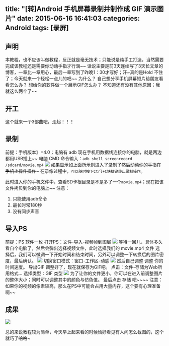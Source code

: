 title: "[转]Android 手机屏幕录制并制作成 GIF 演示图片"
date: 2015-06-16 16:41:03
categories: Android
tags: [录屏]
---
<!--more-->
## 声明
本教程，也不应该叫做教程，反正就是毫无技术；只能说是纯手工打造，当然需要完成该教程还是需要你动动手指才行滴~~
话说主要是前3天连续写了3天长文章的博客，一章比一章用心，最后一章写到了昨晚1：30才写好；汗~真的是Hold 不住了；今天就来一个轻松一点儿的吧~~
为什么？
自己想分享手机屏幕短片给朋友看看怎么办？
想给你的软件做一个展示GIF怎么办？
不知道还有没有其他原因；我就这么两个了~~
## 开工
这个就来一个3部曲吧，走起！！！
## 录制
前提：手机版本》=4.0；电脑有 adb
现在手机用数据线连接你的电脑，就是两边都用USB插上~~
电脑 CMD 命令输入：`adb shell screenrecord /sdcard/movie.mp4`
![](http://img.blog.csdn.net/20150107233007951?watermark/2/text/aHR0cDovL2Jsb2cuY3Nkbi5uZXQvcWl1anVlcg==/font/5a6L5L2T/fontsize/400/fill/I0JBQkFCMA==/dissolve/70/gravity/SouthEast)
如果显示如上面所示则进入了录制了~~然后动动你的手指在手机上操作操作~~~
在录像过程中，`可以随时按下Ctrl+C快捷键终止录制操作`。

此时进入你的手机文件中，查看SD卡根目录是不是多了一个`movie.mp4`；现在把该文件拷贝到你的电脑上~~
注意：
1. 只能使用adb命令
2. 最长时常180秒
3. 没有同步声音

## 导入PS
前提：PS 软件一枚
打开PS：文件-导入-视频帧到图层
![](http://img.blog.csdn.net/20150107234525981?watermark/2/text/aHR0cDovL2Jsb2cuY3Nkbi5uZXQvcWl1anVlcg==/font/5a6L5L2T/fontsize/400/fill/I0JBQkFCMA==/dissolve/70/gravity/SouthEast)
等待一回儿，具体多久看自个电脑了，然后会弹出选择视频文件，此时选择我们的  movie.mp4 文件
选择后，我们可以微调一下开始时间和结束时间，另外可以调整一下转换后的图片密度，最后确认。
![](http://img.blog.csdn.net/20150107234912041?watermark/2/text/aHR0cDovL2Jsb2cuY3Nkbi5uZXQvcWl1anVlcg==/font/5a6L5L2T/fontsize/400/fill/I0JBQkFCMA==/dissolve/70/gravity/SouthEast)
切换窗口模式：窗口-工作区-动感
![](http://img.blog.csdn.net/20150107235122343?watermark/2/text/aHR0cDovL2Jsb2cuY3Nkbi5uZXQvcWl1anVlcg==/font/5a6L5L2T/fontsize/400/fill/I0JBQkFCMA==/dissolve/70/gravity/SouthEast)
然后自己调整 调整 你的时间速度。
导出GIF
调整好了，现在就保存为GIF吧。
点击：文件-存储为Web所用格式...
选择类型：GIF 类型
![](http://img.blog.csdn.net/20150107235555006?watermark/2/text/aHR0cDovL2Jsb2cuY3Nkbi5uZXQvcWl1anVlcg==/font/5a6L5L2T/fontsize/400/fill/I0JBQkFCMA==/dissolve/70/gravity/SouthEast)
为了让你的文件更小，你可以在进入前调整图片的整体大小；同时可以调整其中的颜色与仿色值。
最后点击 存储 吧~~~~
注意：如果你的视频的像素较高，那么在PS中可能会占用大量内存，这个要有心理准备啊~~
## 成果
![](http://img.blog.csdn.net/20150108113034644)

总的来说教程较为简单，今天早上起来看的时候恰好看见有人问怎么截图的，这个就巧了~~哈哈~~~